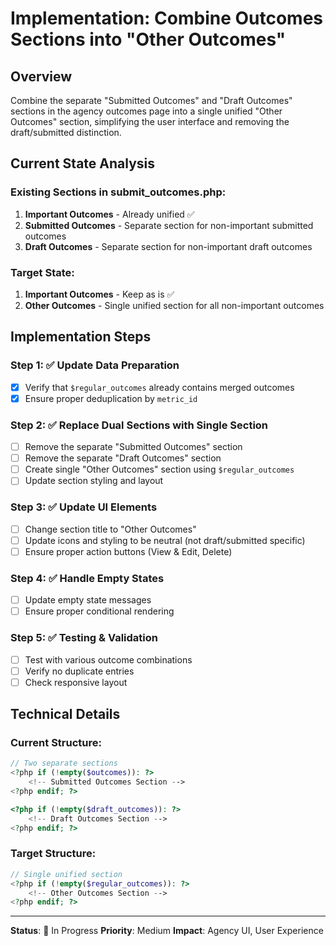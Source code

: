 # Implementation: Combine Outcomes Sections into "Other Outcomes"

## Overview
Combine the separate "Submitted Outcomes" and "Draft Outcomes" sections in the agency outcomes page into a single unified "Other Outcomes" section, simplifying the user interface and removing the draft/submitted distinction.

## Current State Analysis

### Existing Sections in submit_outcomes.php:
1. **Important Outcomes** - Already unified ✅
2. **Submitted Outcomes** - Separate section for non-important submitted outcomes
3. **Draft Outcomes** - Separate section for non-important draft outcomes

### Target State:
1. **Important Outcomes** - Keep as is ✅  
2. **Other Outcomes** - Single unified section for all non-important outcomes

## Implementation Steps

### Step 1: ✅ Update Data Preparation
- [x] Verify that `$regular_outcomes` already contains merged outcomes
- [x] Ensure proper deduplication by `metric_id`

### Step 2: ✅ Replace Dual Sections with Single Section
- [ ] Remove the separate "Submitted Outcomes" section
- [ ] Remove the separate "Draft Outcomes" section  
- [ ] Create single "Other Outcomes" section using `$regular_outcomes`
- [ ] Update section styling and layout

### Step 3: ✅ Update UI Elements
- [ ] Change section title to "Other Outcomes"
- [ ] Update icons and styling to be neutral (not draft/submitted specific)
- [ ] Ensure proper action buttons (View & Edit, Delete)

### Step 4: ✅ Handle Empty States
- [ ] Update empty state messages
- [ ] Ensure proper conditional rendering

### Step 5: ✅ Testing & Validation
- [ ] Test with various outcome combinations
- [ ] Verify no duplicate entries
- [ ] Check responsive layout

## Technical Details

### Current Structure:
```php
// Two separate sections
<?php if (!empty($outcomes)): ?>
    <!-- Submitted Outcomes Section -->
<?php endif; ?>

<?php if (!empty($draft_outcomes)): ?>  
    <!-- Draft Outcomes Section -->
<?php endif; ?>
```

### Target Structure:
```php
// Single unified section
<?php if (!empty($regular_outcomes)): ?>
    <!-- Other Outcomes Section -->
<?php endif; ?>
```

---
**Status**: 🚧 In Progress
**Priority**: Medium
**Impact**: Agency UI, User Experience
